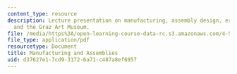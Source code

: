 ```yaml
---
content_type: resource
description: Lecture presentation on manufacturing, assembly design, errors in fabrication,
  and the Graz Art Museum.
file: /media/https%3A/open-learning-course-data-rc.s3.amazonaws.com/4-510-digital-design-fabrication-fall-2008/d37627e17cd931726a71c487a8ef6957_lec4_1.pdf
file_type: application/pdf
resourcetype: Document
title: Manufacturing and Assemblies
uid: d37627e1-7cd9-3172-6a71-c487a8ef6957
---
```

